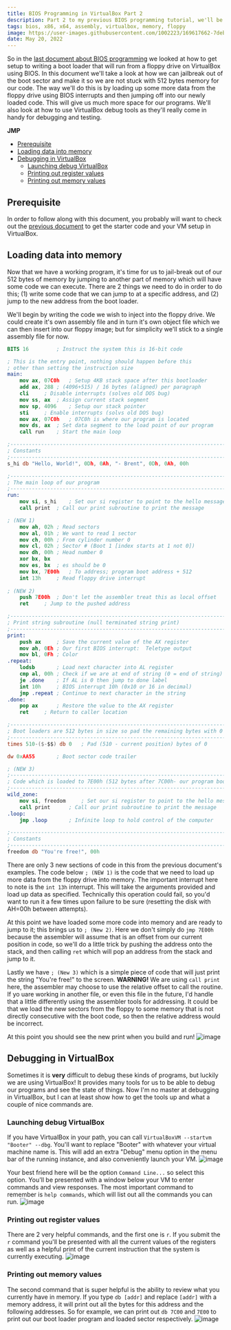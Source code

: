```yaml
---
title: BIOS Programming in VirtualBox Part 2
description: Part 2 to my previous BIOS programming tutorial, we'll be looking at getting out of the boot sector
tags: bios, x86, x64, assembly, virtualbox, memory, floppy
image: https://user-images.githubusercontent.com/1002223/169617662-7debd52f-d8c9-4df3-a84c-e17e380f9e95.png
date: May 20, 2022
---
```


So in the [last document about BIOS programming](BIOS-programming-in-virtualbox.md) we looked at how to get setup to writing a boot loader that will run from a floppy drive on VirtualBox using BIOS. In this document we'll take a look at how we can jailbreak out of the boot sector and make it so we are not stuck with 512 bytes memory for our code. The way we'll do this is by loading up some more data from the floppy drive using BIOS interrupts and then jumping off into our newly loaded code. This will give us much more space for our programs. We'll also look at how to use VirtualBox debug tools as they'll really come in handy for debugging and testing.

**JMP**
- [Prerequisite](#prerequisite)
- [Loading data into memory](#loading-data-into-memory)
- [Debugging in VirtualBox](#debugging-in-virtualbox)
	- [Launching debug VirtualBox](launching-debug-virtualbox)
	- [Printing out register values](printing-out-register-values)
	- [Printing out memory values](printing-out-memory-values)

## Prerequisite
In order to follow along with this document, you probably will want to check out the [previous document](BIOS-programming-in-virtualbox.md) to get the starter code and your VM setup in VirtualBox.

## Loading data into memory
Now that we have a working program, it's time for us to jail-break out of our 512 bytes of memory by jumping to another part of memory which will have some code we can execute. There are 2 things we need to do in order to do this; (1) write some code that we can jump to at a specific address, and (2) jump to the new address from the boot loader.

We'll begin by writing the code we wish to inject into the floppy drive. We could create it's own assembly file and in turn it's own object file which we can then insert into our floppy image; but for simplicity we'll stick to a single assembly file for now.
```nasm
BITS 16			; Instruct the system this is 16-bit code

; This is the entry point, nothing should happen before this
; other than setting the instruction size
main:
	mov ax, 07C0h	; Setup 4KB stack space after this bootloader
	add ax, 288	; (4096+515) / 16 bytes (aligned) per paragraph
	cli		; Disable interrupts (solves old DOS bug)
	mov ss, ax	; Assign current stack segment
	mov sp, 4096	; Setup our stack pointer
	sti		; Enable interrupts (solvs old DOS bug)
	mov ax, 07C0h	; 07C0h is where our program is located
	mov ds, ax	; Set data segment to the load point of our program
	call run	; Start the main loop

;------------------------------------------------------------------------------
; Constants
;------------------------------------------------------------------------------
s_hi db "Hello, World!", 0Dh, 0Ah, "- Brent", 0Dh, 0Ah, 00h

;------------------------------------------------------------------------------
; The main loop of our program
;------------------------------------------------------------------------------
run:
	mov si, s_hi	; Set our si register to point to the hello message
	call print	; Call our print subroutine to print the message

; (NEW 1)
	mov ah, 02h	; Read sectors
	mov al, 01h	; We want to read 1 sector
	mov ch, 00h	; From cylinder number 0
	mov cl, 02h	; Sector # (Boot 1 [index starts at 1 not 0])
	mov dh, 00h	; Head number 0
	xor bx, bx
	mov es, bx	; es should be 0
	mov bx, 7E00h	; To address; program boot address + 512
	int 13h		; Read floppy drive interrupt
	
; (NEW 2)
	push 7E00h	; Don't let the assembler treat this as local offset
	ret		; Jump to the pushed address

;------------------------------------------------------------------------------
; Print string subroutine (null terminated string print)
;------------------------------------------------------------------------------
print:
	push ax		; Save the current value of the AX register
	mov ah, 0Eh	; Our first BIOS interrupt:  Teletype output
	mov bl, 0Fh	; Color
.repeat:
	lodsb		; Load next character into AL register
	cmp al, 00h	; Check if we are at end of string (0 = end of string)
	je .done	; If AL is 0 then jump to done label
	int 10h		; BIOS interrupt 10h (0x10 or 16 in decimal)
	jmp .repeat	; Continue to next character in the string
.done:
	pop ax		; Restore the value to the AX register
	ret		; Return to caller location

;------------------------------------------------------------------------------
; Boot loaders are 512 bytes in size so pad the remaining bytes with 0
;------------------------------------------------------------------------------
times 510-($-$$) db 0	; Pad (510 - current position) bytes of 0

dw 0xAA55		; Boot sector code trailer

; (NEW 3)
;------------------------------------------------------------------------------
; Code which is loaded to 7E00h (512 bytes after 7C00h- our program boot addr)
;------------------------------------------------------------------------------
wild_zone:
	mov si, freedom		; Set our si register to point to the hello message
	call print		; Call our print subroutine to print the message
.loop:
	jmp .loop		; Infinite loop to hold control of the computer

;------------------------------------------------------------------------------
; Constants
;------------------------------------------------------------------------------
freedom db "You're free!", 00h
```
There are only 3 new sections of code in this from the previous document's examples. The code below `; (NEW 1)` is the code that we need to load up more data from the floppy drive into memory. The important interrupt here to note is the `int 13h` interrupt. This will take the arguments provided and load up data as specified. Technically this operation could fail, so you'd want to run it a few times upon failure to be sure (resetting the disk with AH=00h between attempts).

At this point we have loaded some more code into memory and are ready to jump to it; this brings us to `; (New 2)`. Here we don't simply do `jmp 7E00h` because the assembler will assume that is an offset from our current position in code, so we'll do a little trick by pushing the address onto the stack, and then calling `ret` which will pop an address from the stack and jump to it.

Lastly we have `; (New 3)` which is a simple piece of code that will just print the string "You're free!" to the screen. **WARNING!** We are using `call print` here, the assembler may choose to use the relative offset to call the routine. If yo uare working in another file, or even this file in the future, I'd handle that a little differently using the assembler tools for addressing. It could be that we load the new sectors from the floppy to some memory that is not directly consecutive with the boot code, so then the relative address would be incorrect.

At this point you should see the new print when you build and run!
![image](https://user-images.githubusercontent.com/1002223/169617662-7debd52f-d8c9-4df3-a84c-e17e380f9e95.png)

## Debugging in VirtualBox
Sometimes it is **very** difficult to debug these kinds of programs, but luckily we are using VirtualBox! It provides many tools for us to be able to debug our programs and see the state of things. Now I'm no master at debugging in VirtualBox, but I can at least show how to get the tools up and what a couple of nice commands are.

### Launching debug VirtualBox
If you have VirtualBox in your path, you can call `VirtualBoxVM --startvm "Booter" --dbg`. You'll want to replace "Booter" with whatever your virtual machine name is. This will add an extra "Debug" menu option in the menu bar of the running instance, and also conveniently launch your VM.
![image](https://user-images.githubusercontent.com/1002223/169618301-2468d67c-3a56-4175-b618-751a0377e2a6.png)

Your best friend here will be the option `Command Line...` so select this option. You'll be presented with a window below your VM to enter commands and view responses. The most important command to remember is `help commands`, which will list out all the commands you can run.
![image](https://user-images.githubusercontent.com/1002223/169618499-cf348b04-49f0-40c1-a08c-ab753fc3744f.png)

### Printing out register values
There are 2 very helpful commands, and the first one is `r`. If you submit the `r` command you'll be presented with all the current values of the registers as well as a helpful print of the current instruction that the system is currently executing.
![image](https://user-images.githubusercontent.com/1002223/169618673-7321e187-a0a8-4f6e-9a05-e809b912f4a8.png)

### Printing out memory values
The second command that is super helpful is the ability to review what you currently have in memory. If you type `db [addr]` and replace `[addr]` with a memory address, it will print out all the bytes for this address and the following addresses. So for example, we can print out `db 7C00` and `7E00` to print out our boot loader program and loaded sector respectively.
![image](https://user-images.githubusercontent.com/1002223/169618861-258907e3-0797-47a7-9a64-ba63fd3c60cc.png)
